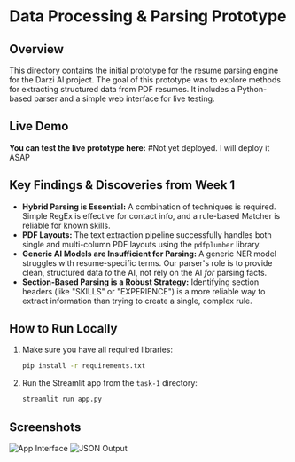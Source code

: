 # Data Processing & Parsing Prototype

## Overview

This directory contains the initial prototype for the resume parsing engine for the Darzi AI project. The goal of this prototype was to explore methods for extracting structured data from PDF resumes. It includes a Python-based parser and a simple web interface for live testing.

## Live Demo

**You can test the live prototype here:** #Not yet deployed. I will deploy it ASAP

## Key Findings & Discoveries from Week 1

* **Hybrid Parsing is Essential:** A combination of techniques is required. Simple RegEx is effective for contact info, and a rule-based Matcher is reliable for known skills.
* **PDF Layouts:** The text extraction pipeline successfully handles both single and multi-column PDF layouts using the `pdfplumber` library.
* **Generic AI Models are Insufficient for Parsing:** A generic NER model struggles with resume-specific terms. Our parser's role is to provide clean, structured data *to* the AI, not rely on the AI *for* parsing facts.
* **Section-Based Parsing is a Robust Strategy:** Identifying section headers (like "SKILLS" or "EXPERIENCE") is a more reliable way to extract information than trying to create a single, complex rule.

## How to Run Locally

1.  Make sure you have all required libraries:
    ```bash
    pip install -r requirements.txt
    ```
2.  Run the Streamlit app from the `task-1` directory:
    ```bash
    streamlit run app.py
    ```

## Screenshots

![App Interface](path/to/your/screenshot1.png)
![JSON Output](path/to/your/screenshot2.png)